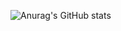![Anurag's GitHub stats](https://github-readme-stats.vercel.app/api?username=aruna-lakpriya&show_icons=true&theme=tokyonight)
